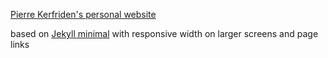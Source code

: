 [Pierre Kerfriden's personal website](https://kerfriden.github.io)

based on [Jekyll minimal](https://github.com/pages-themes/minimal) with responsive width on larger screens and page links

